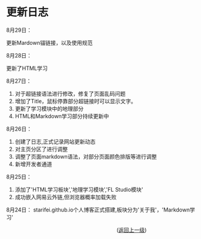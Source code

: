 # 更新日志

8月29日：

更新Mardown锚链接，以及使用规范

8月28日：

更新了HTML学习

8月27日：

1. 对于超链接语法进行修改，修复了页面乱码问题  
2. 增加了Title，鼠标停靠部分超链接时可以显示文字。  
3. 更新了学习模块中的地理部分  
4. HTML和Markdown学习部分持续更新中  

8月26日：

1. 创建了日志,正式记录网站更新动态  
2. 对主页分区了进行调整  
3. 调整了页面markdown语法，对部分页面颜色排版等进行调整  
4. 新增开发者通道  

8月25日：

1. 添加了'HTML学习板块','地理学习模块','FL Studio模块'  
2. 成功嵌入网易云外链,但浏览器概率加载失败  

8月24日：
starifei.github.io个人博客正式搭建,板块分为'关于我'，'Markdown学习'   




&emsp;&emsp;&emsp;&emsp;&emsp;&emsp;&emsp;&emsp;&emsp;&emsp;&emsp;&emsp;&emsp;&emsp;&emsp;&emsp;&emsp;&emsp;&emsp;&emsp;&emsp;([返回上一级](../README.md))